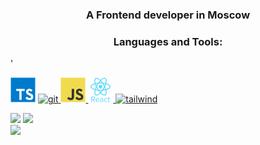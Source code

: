 
<h3 align="center">A Frontend developer in Moscow</h3>


<h3 align="center">Languages and Tools:</h3>'

<a href="https://www.typescriptlang.org/" target="_blank" rel="noreferrer"> <img src="https://raw.githubusercontent.com/devicons/devicon/master/icons/typescript/typescript-original.svg" alt="typescript" width="40" height="40"/></a>
 <a href="https://git-scm.com/" target="_blank" rel="noreferrer"> <img src="https://www.vectorlogo.zone/logos/git-scm/git-scm-icon.svg" alt="git" width="40" height="40"/> </a> 
<a href="https://developer.mozilla.org/en-US/docs/Web/JavaScript" target="_blank" rel="noreferrer"> <img src="https://raw.githubusercontent.com/devicons/devicon/master/icons/javascript/javascript-original.svg" alt="javascript" width="40" height="40"/> </a>
<a href="https://reactjs.org/" target="_blank" rel="noreferrer"> <img src="https://raw.githubusercontent.com/devicons/devicon/master/icons/react/react-original-wordmark.svg" alt="react" width="40" height="40"/> </a>
<a href="https://redux.js.org" target="_blank" rel="noreferrer">  <img src="https://www.vectorlogo.zone/logos/tailwindcss/tailwindcss-icon.svg" alt="tailwind" width="40" height="40"/> </a>  </p>

![](https://github-readme-stats.vercel.app/api?username=gwizxs&theme=radical&hide_border=false&include_all_commits=false&count_private=false)
![](https://github-readme-streak-stats.herokuapp.com/?user=gwizxs&theme=radical&hide_border=false)<br/>
![](https://github-readme-stats.vercel.app/api/top-langs/?username=gwizxs&theme=radical&hide_border=false&include_all_commits=false&count_private=false&layout=compact)
